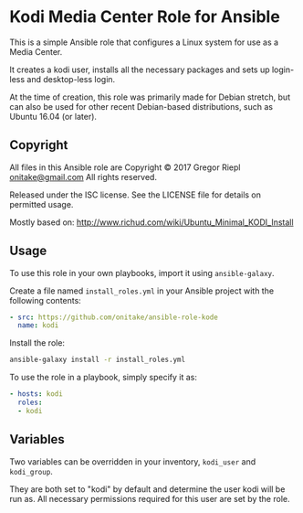 Kodi Media Center Role for Ansible
==================================

This is a simple Ansible role that configures a Linux system
for use as a Media Center.

It creates a kodi user, installs all the necessary packages
and sets up login-less and desktop-less login.

At the time of creation, this role was primarily made for
Debian stretch, but can also be used for other recent
Debian-based distributions, such as Ubuntu 16.04 (or later).


Copyright
---------

All files in this Ansible role are
Copyright © 2017 Gregor Riepl <onitake@gmail.com>
All rights reserved.

Released under the ISC license.
See the LICENSE file for details on permitted usage.

Mostly based on:
http://www.richud.com/wiki/Ubuntu_Minimal_KODI_Install


Usage
-----

To use this role in your own playbooks, import it using `ansible-galaxy`.

Create a file named `install_roles.yml` in your Ansible project
with the following contents:

```yaml
- src: https://github.com/onitake/ansible-role-kode
  name: kodi
```

Install the role:

```bash
ansible-galaxy install -r install_roles.yml
```

To use the role in a playbook, simply specify it as:

```yaml
- hosts: kodi
  roles:
  - kodi
```


Variables
---------

Two variables can be overridden in your inventory,
`kodi_user` and `kodi_group`.

They are both set to "kodi" by default and determine the user
kodi will be run as. All necessary permissions required for
this user are set by the role.
